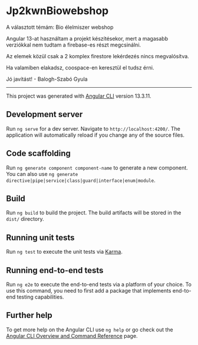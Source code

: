 # Jp2kwnBiowebshop

A választott témám: Bio élelmiszer webshop

Angular 13-at használtam a projekt készítésekor, mert a magasabb verziókkal nem tudtam a firebase-es részt megcsinálni.

Az elemek közül csak a 2 komplex firestore lekérdezés nincs megvalósítva.

Ha valamiben elakadsz, coospace-en keresztül el tudsz érni.

Jó javítást! - Balogh-Szabó Gyula



-----------------------------------------------------------------------------------------------------------------------------------


This project was generated with [Angular CLI](https://github.com/angular/angular-cli) version 13.3.11.

## Development server

Run `ng serve` for a dev server. Navigate to `http://localhost:4200/`. The application will automatically reload if you change any of the source files.

## Code scaffolding

Run `ng generate component component-name` to generate a new component. You can also use `ng generate directive|pipe|service|class|guard|interface|enum|module`.

## Build

Run `ng build` to build the project. The build artifacts will be stored in the `dist/` directory.

## Running unit tests

Run `ng test` to execute the unit tests via [Karma](https://karma-runner.github.io).

## Running end-to-end tests

Run `ng e2e` to execute the end-to-end tests via a platform of your choice. To use this command, you need to first add a package that implements end-to-end testing capabilities.

## Further help

To get more help on the Angular CLI use `ng help` or go check out the [Angular CLI Overview and Command Reference](https://angular.io/cli) page.
